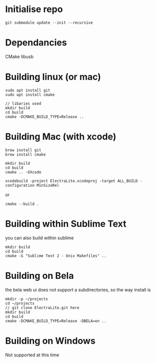# Initialise repo

    git submodule update --init --recursive


# Dependancies
CMake
libusb

# Building linux (or mac)

    sudo apt install git
    sudo apt install cmake

    // libaries used
    mkdir build
    cd build
    cmake -DCMAKE_BUILD_TYPE=Release ..


# Building Mac (with xcode)

    brew install git
    brew install cmake
 
    mkdir build
    cd build
    cmake .. -GXcode 

    xcodebuild -project ElectraLite.xcodeproj -target ALL_BUILD -configuration MinSizeRel

or

    cmake --build .


# Building within Sublime Text

you can also build within sublime

    mkdir build
    cd build
    cmake -G "Sublime Text 2 - Unix Makefiles" .. 


# Building on Bela
the bela web ui does not support a subdirectories, so the way install is
  
    mkdir -p ~/projects
    cd ~/projects 
    // git clone ElectraLite.git here
    mkdir build
    cd build
    cmake -DCMAKE_BUILD_TYPE=Release -DBELA=on ..


# Building on Windows
Not supported at this time
